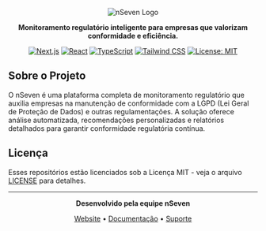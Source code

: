 <div align="center">

![nSeven Logo](public/nSeven-Logo-readme.png)

**Monitoramento regulatório inteligente para empresas que valorizam conformidade e eficiência.**

[![Next.js](https://img.shields.io/badge/Next.js-15.3.2-black?style=for-the-badge&logo=next.js)](https://nextjs.org/)
[![React](https://img.shields.io/badge/React-19.1.0-blue?style=for-the-badge&logo=react)](https://reactjs.org/)
[![TypeScript](https://img.shields.io/badge/TypeScript-5.0.0-blue?style=for-the-badge&logo=typescript)](https://www.typescriptlang.org/)
[![Tailwind CSS](https://img.shields.io/badge/Tailwind_CSS-3.4.17-38B2AC?style=for-the-badge&logo=tailwind-css)](https://tailwindcss.com/)
[![License: MIT](https://img.shields.io/badge/License-MIT-yellow.svg?style=for-the-badge)](https://opensource.org/licenses/MIT)

</div>

## Sobre o Projeto

O nSeven é uma plataforma completa de monitoramento regulatório que auxilia empresas na manutenção de conformidade com a LGPD (Lei Geral de Proteção de Dados) e outras regulamentações. A solução oferece análise automatizada, recomendações personalizadas e relatórios detalhados para garantir conformidade regulatória contínua.

## Licença

Esses repositórios estão licenciados sob a Licença MIT - veja o arquivo [LICENSE](LICENSE) para detalhes.

---

<div align="center">

**Desenvolvido pela equipe nSeven**

[Website](https://nseven.vercel.app) • [Documentação](https://nseven.vercel.app/docs) • [Suporte](https://nseven.vercel.app/support)

</div>
